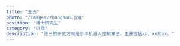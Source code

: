 ```yaml
---
title: "王五"
photo: "/images/zhangsan.jpg"
position: "博士研究生"
category: "讲师"
description: "张三的研究方向是手术机器人控制算法，主要包括xx、xx和xx。"
---
```


